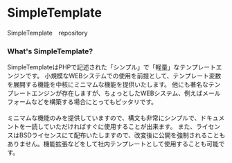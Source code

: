 SimpleTemplate
==============

SimpleTemplate　repository

### What's SimpleTemplate?

SimpleTemplateはPHPで記述された「シンプル」で「軽量」なテンプレートエンジンです。
小規模なWEBシステムでの使用を前提として、テンプレート変数を展開する機能を中核にミニマムな機能を提供いたします。
他にも著名なテンプレートエンジンが存在しますが、ちょっとしたWEBシステム、例えばメールフォームなどを構築する場合にとってもピッタリです。<br>
<br>
ミニマムな機能のみを提供していますので、構文も非常にシンプルで、ドキュメントを一読していただければすぐに使用することが出来ます。
また、ライセンスはBSDライセンスにて配布いたしますので、改変後に公開を強制されることもありません。機能拡張などをして社内テンプレートとして使用することも可能です。<br>
